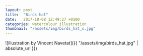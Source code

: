 ```yaml
---
layout: post
title:  "Birds hat"
date:   2017-10-08 12:49:27 +0100
categories: watercolour illustration
thumbnail: "/assets/img/birds_hat_s.jpg"
---
```

![illustration by Vincent Navetat]({{ "/assets/img/birds_hat.jpg" | absolute_url }})
